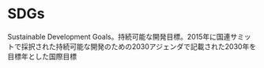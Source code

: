 # SDGs
 Sustainable Development Goals。持続可能な開発目標。2015年に国連サミットで採択された持続可能な開発のための2030アジェンダで記載された2030年を目標年とした国際目標
